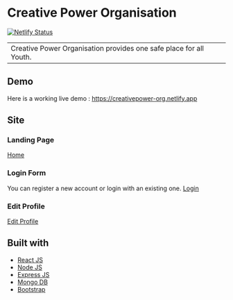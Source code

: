 # Creative Power Organisation
[![Netlify Status](https://api.netlify.com/api/v1/badges/85121efd-728b-40cb-92f3-dea09326038c/deploy-status)](https://app.netlify.com/sites/creative-power-org/deploys)
<table>
<tr>
<td>
  Creative Power Organisation provides one safe place for all Youth.
</td>
</tr>
</table>

## Demo
Here is a working live demo :  https://creativepower-org.netlify.app

## Site

### Landing Page
<a href="https://res.cloudinary.com/creative-power/image/upload/v1655902122/Creative-Power-Org/Landing_qaxpqm.png" target="_blank">Home</a>

### Login Form
You can register a new account or login with an existing one.
<a href="https://res.cloudinary.com/creative-power/image/upload/v1655901982/Creative-Power-Org/Login_wopq80.png" target="_blank">Login</a>

### Edit Profile
<a href="https://res.cloudinary.com/creative-power/image/upload/v1655901990/Creative-Power-Org/profile_cxls3p.png" target="_blank">Edit Profile</a>

## Built with 

- [React JS](https://reactjs.org/)
- [Node JS](https://nodejs.org/) 
- [Express JS](https://expressjs.com/)
- [Mongo DB](https://www.mongodb.com/)
- [Bootstrap](http://getbootstrap.com/)
